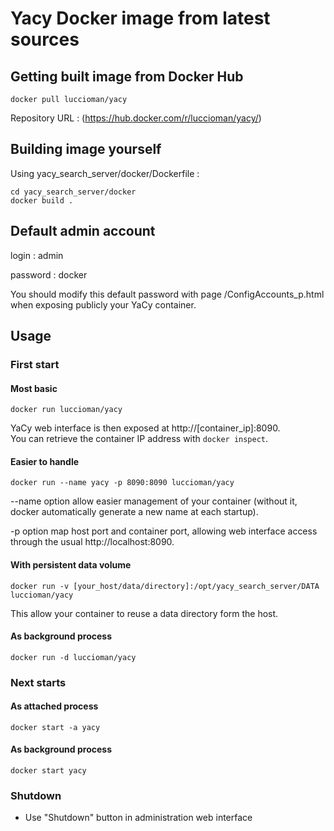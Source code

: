 # Yacy Docker image from latest sources

## Getting built image from Docker Hub

	docker pull luccioman/yacy
	
Repository URL : (https://hub.docker.com/r/luccioman/yacy/)

## Building image yourself

Using yacy_search_server/docker/Dockerfile :

	cd yacy_search_server/docker
	docker build .
	
## Default admin account

login : admin

password : docker

You should modify this default password with page /ConfigAccounts_p.html when exposing publicly your YaCy container.

## Usage

### First start

#### Most basic

	docker run luccioman/yacy

YaCy web interface is then exposed at http://[container_ip]:8090.	
You can retrieve the container IP address with `docker inspect`.

#### Easier to handle

	docker run --name yacy -p 8090:8090 luccioman/yacy
	
--name option allow easier management of your container (without it, docker automatically generate a new name at each startup).

-p option map host port and container port, allowing web interface access through the usual http://localhost:8090.

#### With persistent data volume

	docker run -v [your_host/data/directory]:/opt/yacy_search_server/DATA luccioman/yacy
		
This allow your container to reuse a data directory form the host.

#### As background process

	docker run -d luccioman/yacy

### Next starts

#### As attached process

	docker start -a yacy
	
#### As background process

	docker start yacy

### Shutdown

* Use "Shutdown" button in administration web interface
